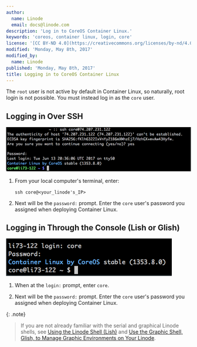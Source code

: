```yaml
---
author:
  name: Linode
  email: docs@linode.com
description: 'Log in to CoreOS Container Linux.'
keywords: 'coreos, container linux, login, core'
license: '[CC BY-ND 4.0](https://creativecommons.org/licenses/by-nd/4.0)'
modified: 'Monday, May 8th, 2017'
modified_by:
  name: Linode
published: 'Monday, May 8th, 2017'
title: Logging in to CoreOS Container Linux
---
```


The `root` user is not active by default in Container Linux, so naturally, root login is not possible. You must instead log in as the `core` user.

## Logging in Over SSH

![Log in as core user SSH](/docs/assets/container-linux-login-ssh.png)

1.  From your local computer's terminal, enter:

        ssh core@<your_linode's_IP>

2.  Next will be the `password:` prompt. Enter the `core` user's password you assigned when deploying Container Linux.

## Logging in Through the Console (Lish or Glish)

![Log in as core user Lish](/docs/assets/container-linux-login-lish.png)

1.  When at the `login:` prompt, enter `core`.

2.  Next will be the `password:` prompt. Enter the `core` user's password you assigned when deploying Container Linux.

{: .note}
>
> If you are not already familiar with the serial and graphical Linode shells, see [Using the Linode Shell (Lish)](https://linode.com/docs/networking/using-the-linode-shell-lish) and  [Use the Graphic Shell, Glish, to Manage Graphic Environments on Your Linode](/docs/networking/use-the-graphic-shell-glish).